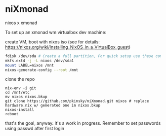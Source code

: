 # niXmonad
nixos x xmonad

To set up an xmonad wm virtualbox dev machine:

create VM, boot with nixos iso (see for details: https://nixos.org/wiki/Installing_NixOS_in_a_VirtualBox_guest)

```bash
fdisk /dev/sda # Create a full partition, For quick setup use these commands in order: n, p, 1, <Enter>, <Enter>, w
mkfs.ext4 -j -L nixos /dev/sda1
mount LABEL=nixos /mnt
nixos-generate-config --root /mnt
```

clone the repo
```
nix-env -i git
cd /mnt/etc
mv nixos nixos.bkup
git clone https://github.com/pkinsky/niXmonad.git nixos # replace hardware.nix w/ generated one in nixos.bkup
nixos-install
reboot
```

that's the goal, anyway. It's a work in progress. Remember to set passwords using passwd after first login
